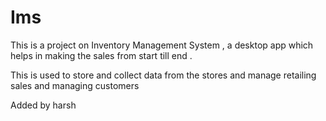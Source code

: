 # Ims

This is a project on Inventory Management System , a desktop app which helps in making the sales from start till end .

This is used to store and collect data from the stores and manage retailing sales and managing customers

Added by harsh
